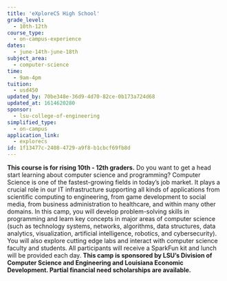 ```yaml
---
title: 'eXploreCS High School'
grade_level:
  - 10th-12th
course_type:
  - on-campus-experience
dates:
  - june-14th-june-18th
subject_area:
  - computer-science
time:
  - 9am-4pm
tuition:
  - usd450
updated_by: 70be348e-36d9-4d70-82ce-0b173a724d68
updated_at: 1614620280
sponsor:
  - lsu-college-of-engineering
simplified_type:
  - on-campus
application_link:
  - explorecs
id: 1f13477c-2408-4729-a9f8-b1cbcf69fb8d
---
```

<b>This course is for rising 10th - 12th graders.</b> Do you want to get a head start learning about computer science and programming? Computer Science is one of the fastest-growing fields in today’s job market. It plays a crucial role in our IT infrastructure supporting all kinds of applications from scientific computing to engineering, from game development to social media, from business administration to healthcare, and within many other domains. In this camp, you will develop problem-solving skills in programming and learn key concepts in major areas of computer science (such as technology systems, networks, algorithms, data structures, data analytics, visualization, artificial intelligence, robotics, and cybersecurity). You will also explore cutting edge labs and interact with computer science faculty and students. All participants will receive a SparkFun kit and lunch will be provided each day. <b>This camp is sponsored by LSU’s Division of Computer Science and Engineering and Louisiana Economic Development. Partial financial need scholarships are available.</b>